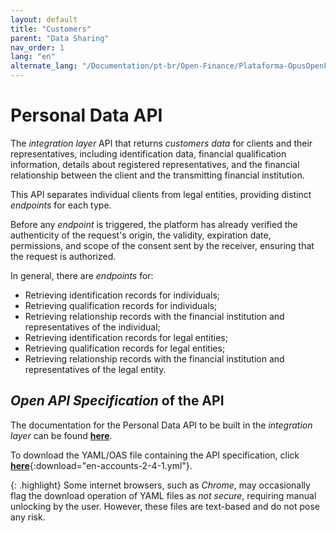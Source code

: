 ```yaml
---
layout: default
title: "Customers"
parent: "Data Sharing"
nav_order: 1
lang: "en"
alternate_lang: "/Documentation/pt-br/Open-Finance/Plataforma-OpusOpenFinance/apis/Dados-Cadastrais/"
---
```


# Personal Data API

The *integration layer* API that returns *customers data* for clients and their representatives, including identification data, financial qualification information, details about registered representatives, and the financial relationship between the client and the transmitting financial institution.

This API separates individual clients from legal entities, providing distinct *endpoints* for each type.

Before any *endpoint* is triggered, the platform has already verified the authenticity of the request's origin, the validity, expiration date, permissions, and scope of the consent sent by the receiver, ensuring that the request is authorized.

In general, there are *endpoints* for:

- Retrieving identification records for individuals;
- Retrieving qualification records for individuals;
- Retrieving relationship records with the financial institution and representatives of the individual;
- Retrieving identification records for legal entities;
- Retrieving qualification records for legal entities;
- Retrieving relationship records with the financial institution and representatives of the legal entity.

## *Open API Specification* of the API

The documentation for the Personal Data API to be built in the *integration layer* can be found [**here**][API-Dados-cadastrais].

To download the YAML/OAS file containing the API specification, click [**here**](en-accounts-2-4-1.yml){:download="en-accounts-2-4-1.yml"}.

{: .highlight}
Some internet browsers, such as *Chrome*, may occasionally flag the download operation of YAML files as *not secure*, requiring manual unlocking by the user. However, these files are text-based and do not pose any risk.

[API-Dados-cadastrais]: ../../../../swagger-ui/index.html?api=en-Dados-cadastrais
